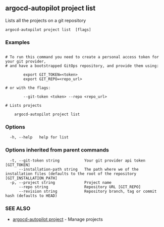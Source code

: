 ## argocd-autopilot project list

Lists all the projects on a git repository

```
argocd-autopilot project list  [flags]
```

### Examples

```

# To run this command you need to create a personal access token for your git provider,
# and have a bootstrapped GitOps repository, and provide them using:
    
        export GIT_TOKEN=<token>
        export GIT_REPO=<repo_url>

# or with the flags:
    
        --git-token <token> --repo <repo_url>
        
# Lists projects
    
    argocd-autopilot project list

```

### Options

```
  -h, --help   help for list
```

### Options inherited from parent commands

```
  -t, --git-token string           Your git provider api token [GIT_TOKEN]
      --installation-path string   The path where we of the installation files (defaults to the root of the repository [GIT_INSTALLATION_PATH]
  -p, --project string             Project name
      --repo string                Repository URL [GIT_REPO]
      --revision string            Repository branch, tag or commit hash (defaults to HEAD)
```

### SEE ALSO

* [argocd-autopilot project](argocd-autopilot_project.md)	 - Manage projects

